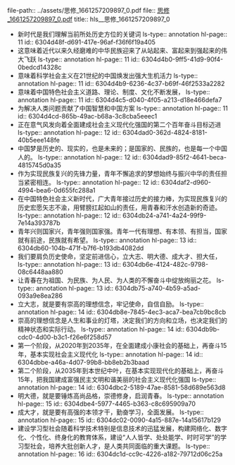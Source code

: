 file-path:: ../assets/思修_1661257209897_0.pdf
file:: [思修_1661257209897_0.pdf](../assets/思修_1661257209897_0.pdf)
title:: hls__思修_1661257209897_0

- 新时代是我们理解当前所处历史方位的关键词
  ls-type:: annotation
  hl-page:: 11
  id:: 6304d48f-d691-417e-96af-f36f6f19a405
- 这意味着近代以来久经磨难的中华民族迎来了从站起来、富起来到强起来的伟大飞跃
  ls-type:: annotation
  hl-page:: 11
  id:: 6304d4b0-9ff5-41d9-90f4-0bedcd14328c
- 意味着科学社会主义在21世纪的中国焕发出强大生机活力
  ls-type:: annotation
  hl-page:: 11
  id:: 6304d4b9-6236-4c37-b69f-46f2533a2282
- 意味着中国特色社会主义道路、理论、制度、文化不断发展，
  ls-type:: annotation
  hl-page:: 11
  id:: 6304d4c5-d040-4f05-a213-d18e466defa7
- 为解决人类问题贡献了中国智慧和中国方案
  ls-type:: annotation
  hl-page:: 11
  id:: 6304d4cd-865b-49ac-b68a-3c8cba5eeec1
- 正在意气风发向着全面建成社会主义现代化强国的第二个百年奋斗目标迈进
  ls-type:: annotation
  hl-page:: 12
  id:: 6304dad0-362d-4824-8181-40b5eee148fe
- 中国梦是历史的、现实的，也是未来的；是国家的、民族的，也是每一个中国人的。
  ls-type:: annotation
  hl-page:: 12
  id:: 6304dad9-85f2-4641-beca-4815745d0a35
- 作为实现民族复兴的先锋力量，青年不懈追求的梦想始终与振兴中华的责任担当紧密相连。
  ls-type:: annotation
  hl-page:: 12
  id:: 6304daf2-d960-4994-bea6-0d655fc288a1
- 在中国特色社会主义新时代，广大青年接过历史的接力棒，为实现民族复兴的历史宏愿矢志不渝，用臂膀扛起如山的责任，用青春和汗水创造新的奇迹。
  ls-type:: annotation
  hl-page:: 12
  id:: 6304db24-a741-4a24-99f9-7e14a393787b
- 青年兴则国家兴，青年强则国家强。青年一代有理想、有本领、有担当，国家就有前途，民族就有希望。
  ls-type:: annotation
  hl-page:: 13
  id:: 6304db60-104b-471f-b7f6-b193db4082dd
- 我们要肩负历史使命，坚定前进信心，立大志、明大德、成大才、担大任，
  ls-type:: annotation
  hl-page:: 13
  id:: 6304db6e-4124-482c-9798-08c6448aa880
- 让青春在为祖国、为民族、为人民、为人类的不懈奋斗中绽放绚丽之花。
  ls-type:: annotation
  hl-page:: 13
  id:: 6304db75-a740-4b59-a5ad-093a9e8ea286
- 立大志，就是要有崇高的理想信念，牢记使命，自信自励。
  ls-type:: annotation
  hl-page:: 14
  id:: 6304db8e-7845-4ec3-aca7-bea7cb9bc8cb
- 崇高的理想信念是人生和事业的灯塔，决定我们的方向和立场，也决定我们的精神状态和实际行动。
  ls-type:: annotation
  hl-page:: 14
  id:: 6304db9b-cdc0-4d00-b3c1-f26e6f258d57
- 第一个阶段，从2020年到2035年，在全面建成小康社会的基础上，再奋斗15年，基本实现社会主义现代化
  ls-type:: annotation
  hl-page:: 14
  id:: 6304dbbe-a46a-4d07-99b8-bb8eb2b3baad
- 第二个阶段，从2035年到本世纪中叶，在基本实现现代化的基础上，再奋斗15年，把我国建成富强民主文明和谐美丽的社会主义现代化强国
  ls-type:: annotation
  hl-page:: 14
  id:: 6304dbc2-5189-47ae-8581-58d689e563d8
- 明大德，就是要锤炼高尚品格，崇德修身，启润青春。
  ls-type:: annotation
  hl-page:: 15
  id:: 6304dbe4-5977-4465-b363-c8c695909a70
- 成大才，就是要有高强的本领才干，勤奋学习，全面发展。
  ls-type:: annotation
  hl-page:: 15
  id:: 6304dc02-0090-4a15-887e-14a15617b129
- 建设学习型社会随着科学技术特别是信息技术的迅猛发展，构建网络化、数字化、个性化、终身化的教育体系，建设“人人皆学、处处能学、时时可学”的学习型社会，培养大批创新人才，是人类共同面临的重大课题。
  ls-type:: annotation
  hl-page:: 16
  id:: 6304dc1d-cc9c-4226-a182-79712d06c25a